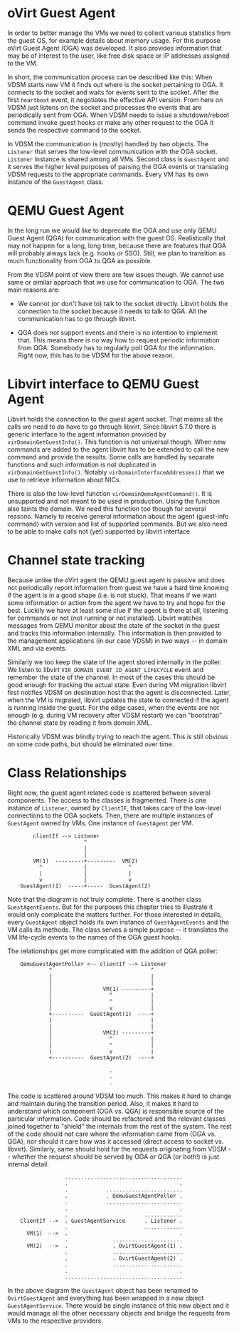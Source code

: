 oVirt Guest Agent
===================

In order to better manage the VMs we need to collect various statistics from
the guest OS, for example details about memory usage. For this purpose oVirt
Guest Agent (OGA) was developed. It also provides information that may be of
interest to the user, like free disk space or IP addresses assigned to the VM.

In short, the communication process can be described like this: When VDSM
starts new VM it finds out where is the socket pertaining to OGA. It connects
to the socket and waits for events sent to the socket. After the first
`heartbeat` event, it negotiates the effective API version. From here on VDSM
just listens on the socket and processes the events that are periodically sent
from OGA. When VDSM needs to issue a shutdown/reboot command invoke guest
hooks or make any other request to the OGA it sends the respective command to
the socket.

In VDSM the communication is (mostly) handled by two objects. The `Listener`
that serves the low-level communication with the OGA socket. `Listener`
instance is shared among all VMs. Second class is `GuestAgent` and it serves
the higher level purposes of parsing the OGA events or translating VDSM
requests to the appropriate commands. Every VM has its own instance of the
`GuestAgent` class.


QEMU Guest Agent
==================

In the long run we would like to deprecate the OGA and use only QEMU Guest
Agent (QGA) for communication with the guest OS. Realistically that may not
happen for a long, long time, because there are features that QGA will probably
always lack (e.g. hooks or SSO). Still, we plan to transition as much
functionality from OGA to QGA as possible.

From the VDSM point of view there are few issues though. We cannot use same or
similar approach that we use for communication to OGA. The two main reasons
are:

 -  We cannot (or don't have to) talk to the socket directly. Libvirt holds
    the connection to the socket because it needs to talk to QGA. All the
    communication has to go through libvirt.

 -  QGA does not support events and there is no intention to implement that.
    This means there is no way how to request periodic information from QGA.
    Somebody has to regularly poll QGA for the information. Right now, this
    has to be VDSM for the above reason.


Libvirt interface to QEMU Guest Agent
=======================================

Libvirt holds the connection to the guest agent socket. That means all the
calls we need to do have to go through libvirt. Since libvirt 5.7.0 there is
generic interface to the agent information provided by
`virDomainGetGuestInfo()`. This function is not universal though. When new
commands are added to the agent libvirt has to be extended to call the new
command and provide the results. Some calls are handled by separate functions
and such information is not duplicated in `virDomainGetGuestInfo()`. Notably
`virDomainInterfaceAddresses()` that we use to retrieve information about NICs.

There is also the low-level function `virDomainQemuAgentCommand()`. It is
unsupported and not meant to be used in production. Using the function also
taints the domain. We need this function too though for several reasons.
Namely to receive general information about the agent (guest-info command)
with version and list of supported commands. But we also need to be able to
make calls not (yet) supported by libvirt interface.


Channel state tracking
========================

Because unlike the oVirt agent the QEMU guest agent is passive and does not
periodically report information from guest we have a hard time knowing if the
agent is in a good shape (i.e. is not stuck). That means if we want some
information or action from the agent we have to try and hope for the best.
Luckily we have at least some clue if the agent is there at all, listening for
commands or not (not running or not installed). Libvirt watches messages from
QEMU monitor about the state of the socket in the guest and tracks this
information internally. This information is then provided to the management
applications (in our case VDSM) in two ways -- in domain XML and via events.

Similarly we too keep the state of the agent stored internally in the poller.
We listen to libvirt `VIR_DOMAIN_EVENT_ID_AGENT_LIFECYCLE` event and remember
the state of the channel. In most of the cases this should be good enough for
tracking the actual state. Even during VM migration libvirt first notifies
VDSM on destination host that the agent is disconnected. Later, when the VM is
migrated, libvirt updates the state to connected if the agent is running
inside the guest. For the edge cases, when the events are not enough (e.g.
during VM recovery after VDSM restart) we can "bootstrap" the channel state by
reading it from domain XML.

Historically VDSM was blindly trying to reach the agent. This is still obvious
on some code paths, but should be eliminated over time.


Class Relationships
=====================

Right now, the guest agent related code is scattered between several
components. The access to the classes is fragmented. There is one instance of
`Listener`, owned by `ClientIF`, that takes care of the low-level connections
to the OGA sockets. Then, there are multiple instances of `GuestAgent` owned
by VMs. One instance of `GuestAgent` per VM.


            clientIf --> Listener
                            ^
                            |
                            |
            VM(1)  ---------+---------  VM(2)
              ^             |             ^
              |             |             |
              v             |             v
        GuestAgent(1)  -----+-----  GuestAgent(2)




Note that the diagram is not truly complete. There is another class
`GuestAgentEvents`. But for the purposes this chapter tries to illustrate it
would only complicate the matters further. For those interested in details,
every `GuestAgent` object holds its own instance of `GuestAgentEvents` and
the VM calls its methods. The class serves a simple purpose -- it translates
the VM life-cycle events to the names of the OGA guest hooks.

The relationships get more complicated with the addition of QGA poller:


        QemuGuestAgentPoller <-- clientIf --> Listener
                 ^                               ^
                 |                               |
                 |                               |
                 |                VM(1) ---------+
                 |                  ^            |
                 |                  "            |
                 |                  v            |
                 +----------  GuestAgent(1)  ----+
                 |                               |
                 |                               |
                 |                VM(2) ---------+
                 |                  ^            |
                 |                  "            |
                 |                  v            |
                 +----------  GuestAgent(2)  ----+

                                    .
                                    .
                                    .


The code is scattered around VDSM too much. This makes it hard to change and
maintain during the transition period. Also, it makes it hard to understand
which component (OGA vs. QGA) is responsible source of the particular
information. Code should be refactored and the relevant classes joined
together to "shield" the internals from the rest of the system. The rest of
the code should not care where the information came from (OGA vs. QGA), nor
should it care how was it accessed (direct access to socket vs. libvirt).
Similarly, same should hold for the requests originating from VDSM -- whether
the request should be served by OGA or QGA (or both!) is just internal detail.


                      .....................................
                      .                                   .
                      .            ........................
                      .            . QemuGuestAgentPoller .
                      .            ........................
                      .                                   .
                      .                        ............
        ClientIf -->  . GuestAgentService      . Listener .
                      .                        ............
          VM(1)  -->  .                                   .
                      .              ......................
          VM(2)  -->  .              . OvirtGuestAgent(1) .
                      .              ......................
                      .              . OvirtGuestAgent(2) .
                      .              ......................
                      .                                   .
                      .....................................


In the above diagram the `GuestAgent` object has been renamed to
`OvirtGuestAgent` and everything has been wrapped in a new object
`GuestAgentService`. There would be single instance of this new object and it
would manage all the other necessary objects and bridge the requests from VMs
to the respective providers.
